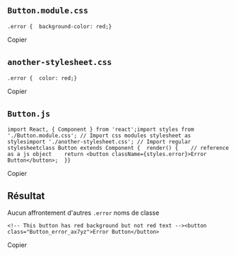 ## `Button.module.css`[​](https://create-react-app.dev/docs/adding-a-css-modules-stylesheet/#buttonmodulecss "Lien direct vers le titre")

```
.error {  background-color: red;}
```

Copier

## `another-stylesheet.css`[​](https://create-react-app.dev/docs/adding-a-css-modules-stylesheet/#another-stylesheetcss "Lien direct vers le titre")

```
.error {  color: red;}
```

Copier

## `Button.js`[​](https://create-react-app.dev/docs/adding-a-css-modules-stylesheet/#buttonjs "Lien direct vers le titre")

```
import React, { Component } from 'react';import styles from './Button.module.css'; // Import css modules stylesheet as stylesimport './another-stylesheet.css'; // Import regular stylesheetclass Button extends Component {  render() {    // reference as a js object    return <button className={styles.error}>Error Button</button>;  }}
```

Copier

## Résultat[](https://create-react-app.dev/docs/adding-a-css-modules-stylesheet/#result "Lien direct vers le titre")

Aucun affrontement d'autres `.error` noms de classe

```
<!-- This button has red background but not red text --><button class="Button_error_ax7yz">Error Button</button>
```

Copier